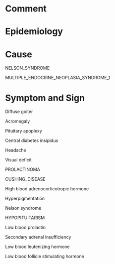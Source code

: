 # Comment

# Epidemiology

# Cause

NELSON_SYNDROME

MULTIPLE_ENDOCRINE_NEOPLASIA_SYNDROME_1

# Symptom and Sign

Diffuse goiter

Acromegaly

Pituitary apoplexy

Central diabetes insipidus

Headache

Visual deficit

PROLACTINOMA

CUSHING_DISEASE

High blood adrenocorticotropic hormone

Hyperpigmentation

Nelson syndrome

HYPOPITUITARISM

Low blood prolactin

Secondary adrenal insufficiency

Low blood leutenizing hormone

Low blood follicle stimulating hormone
